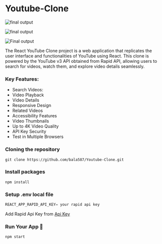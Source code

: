 # Youtube-Clone

![final output ](https://i.pinimg.com/originals/b7/09/33/b70933d09bcdf9de9c5ae7d4f03814bd.jpg)

![final output ](https://i.pinimg.com/originals/85/9f/57/859f575610a619455fcf031978aa423d.jpg)

![Final output](https://i.pinimg.com/originals/29/27/23/29272332855dfa268dcc5c1f22735f26.jpg)


The React YouTube Clone project is a web application that replicates the user interface and functionalities of YouTube using React. This clone is powered by the YouTube v3 API obtained from Rapid API, allowing users to search for videos, watch them, and explore video details seamlessly.

### Key Features:
- Search Videos:
- Video Playback
- Video Details
- Responsive Design
- Related Videos
- Accessibility Features
- Video Thumbnails
- Up to 4K Video Quality
- API Key Security
- Test in Multiple Browsers

 ### Cloning the repository

```shell
git clone https://github.com/bala587/Youtube-Clone.git
```

### Install packages 

```shell
npm install
```

### Setup .env local file

```js
REACT_APP_RAPID_API_KEY= your rapid api key
```
Add Rapid Api Key from  [Api Key](https://rapidapi.com/ytdlfree/api/youtube-v31/)

### Run Your App 🚀

``` shell
npm start
```
